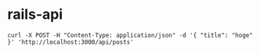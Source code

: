 # rails-api

```
curl -X POST -H "Content-Type: application/json" -d '{ "title": "hoge" }' 'http://localhost:3000/api/posts'
```
